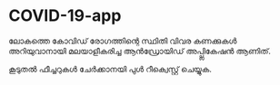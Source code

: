 # COVID-19-app

ലോകത്തെ കോവിഡ് രോഗത്തിന്റെ സ്ഥിതി വിവര കണക്കുകൾ അറിയുവാനായി മലയാളീകരിച്ച ആൻഡ്രോയിഡ് അപ്പ്ലികേഷൻ ആണിത്.

കൂടുതൽ ഫീച്ചറുകൾ ചേർക്കാനയി പുൾ റീ‍ക്വെസ്റ്റ് ചെയ്യുക.

